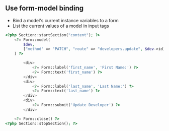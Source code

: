 Use form-model binding
----------------------
- Bind a model's current instance variables to a form
- List the current values of a model in input tags

```php
<?php Section::startSection("content"); ?>
    <?= Form::model(
        $dev,
        ["method" => "PATCH", "route" => "developers.update", $dev->id]
    ) ?>

        <div>
            <?= Form::label('first_name', 'First Name:') ?>
            <?= Form::text('first_name') ?>
        </div>
        <div>
            <?= Form::label('last_name', 'Last Name:') ?>
            <?= Form::text('last_name') ?>
        </div>
        <div>
            <?= Form::submit('Update Developer') ?>
        </div>

    <?= Form::close() ?>
<?php Section::stopSection(); ?>
```
